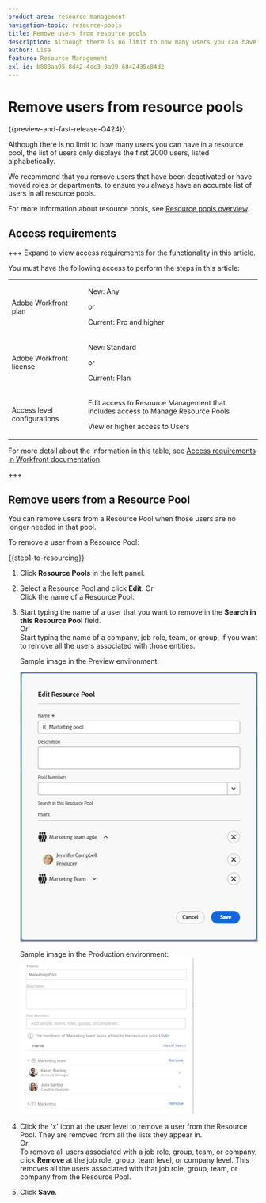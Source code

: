 ```yaml
---
product-area: resource-management
navigation-topic: resource-pools
title: Remove users from resource pools
description: Although there is no limit to how many users you can have in a resource pool, the list of users only displays the first 2000 users, listed alphabetically.
author: Lisa
feature: Resource Management
exl-id: b888aa95-8d42-4cc3-8a99-6842435c84d2
---
```

# Remove users from resource pools

{{preview-and-fast-release-Q424}}

Although there is no limit to how many users you can have in a resource pool, the list of users only displays the first 2000 users, listed alphabetically.

We recommend that you remove users that have been deactivated or have moved roles or departments, to ensure you always have an accurate list of users in all resource pools.

For more information about resource pools, see [Resource pools overview](../../../resource-mgmt/resource-planning/resource-pools/work-with-resource-pools.md).

## Access requirements

+++ Expand to view access requirements for the functionality in this article.

You must have the following access to perform the steps in this article:

<table style="table-layout:auto"> 
 <col> 
 <col> 
 <tbody> 
  <tr> 
   <td role="rowheader">Adobe Workfront plan</td> 
   <td><p>New: Any</p>
       <p>or</p>
       <p>Current: Pro and higher</p> </td> 
  </tr> 
  <tr> 
   <td role="rowheader">Adobe Workfront license</td> 
   <td><p>New: Standard</p>
       <p>or</p>
       <p>Current: Plan</p></td>
  </tr> 
  <tr> 
   <td role="rowheader">Access level configurations</td> 
   <td> <p>Edit access to Resource Management that includes access to Manage Resource Pools</p> <p>View or higher access to Users</p></td> 
  </tr> 
 </tbody> 
</table>

For more detail about the information in this table, see [Access requirements in Workfront documentation](/help/quicksilver/administration-and-setup/add-users/access-levels-and-object-permissions/access-level-requirements-in-documentation.md).

+++

## Remove users from a Resource Pool

You can remove users from a Resource Pool when those users are no longer needed in that pool.

To remove a user from a Resource Pool:

{{step1-to-resourcing}}

1. Click **Resource Pools** in the left panel.  
1. Select a Resource Pool and click **Edit**.
   Or  
   Click the name of a Resource Pool.

1. Start typing the name of a user that you want to remove in the **Search in this Resource Pool** field.  
   Or  
   Start typing the name of a company, job role, team, or group, if you want to remove all the users associated with those entities.

   <span class="preview">Sample image in the Preview environment:<span>
   
   ![Remove users from Resource Pool](assets/remove-users-from-resource-pool.png)

   Sample image in the Production environment: 
   ![Search in Resource Pool](assets/search-inside-new-resource-pool-350x314.png)

1. Click the 'x' icon at the user level to remove a user from the Resource Pool. They are removed from all the lists they appear in.  
   Or  
   To remove all users associated with a job role, group, team, or company, click **Remove** at the job role, group, team level, or company level. This removes all the users associated with that job role, group, team, or company from the Resource Pool.

1. Click **Save**.
